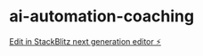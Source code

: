 # ai-automation-coaching

[Edit in StackBlitz next generation editor ⚡️](https://stackblitz.com/~/github.com/nesla12/ai-automation-coaching)